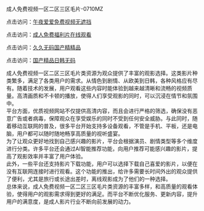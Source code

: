 成人免费视频一区二区三区毛片-0710MZ

点击访问：<a href="https://heiliaozj3tjd.pages.dev">午夜爱爱免费视频无遮挡</a>

点击访问：<a href="https://heiliaowzu4ur.pages.dev">成人免费福利片在线观看</a>

点击访问：<a href="https://heiliaooxqkkct.pages.dev">久久无码国产精精品</a>

点击访问：<a href="https://heiliaoow5kzm.pages.dev">国产精品日韩无码</a>

成人免费视频一区二区三区毛片类资源为观众提供了丰富的观影选择。这类影片种类繁多，满足了各类用户的需求。从情色到剧情、从欧美到日韩，各种风格应有尽有。随着技术的发展，用户观看这些内容时能体验到越来越清晰和流畅的视频质量。高清画质和不卡顿的播放，使得人们享受观影的同时，可以沉浸在情节和氛围中。  
平台方面，优质视频网站不仅提供高清内容，而且会进行严格的筛选，确保没有恶意广告或者病毒，保障观众在享受娱乐的同时不受到任何安全威胁。与此同时，随着移动互联网的普及，很多平台开始支持多设备观看，不管是手机、平板，还是电脑，用户都可以随时随地畅享高质量的视听盛宴。  
为了让观众更好地找到自己感兴趣的影片，平台会根据演员、剧情类型等多个维度进行分类。许多平台还会通过AI智能推荐功能，向用户推荐可能感兴趣的影片，提高了观影效率并丰富了用户体验。  
此外，一些平台还支持影片下载功能，用户可以选择下载自己喜爱的影片，以便在没有互联网连接时进行观看。这个功能的推出，给许多需要长时间外出的观众提供了便利，尤其是旅行或长途出差时，离线观影成为了他们的一种选择。  
总体来说，成人免费视频一区二区三区毛片类资源的丰富多样，和高质量的观看体验，使得用户的观影需求得到更好的满足。而平台不断优化服务、更新内容，提升用户的满意度，是成人影片行业不断向前发展的动力。

<span style="display:none;">[Canonical link](https://github.com/aiy456547/ribenaa65707 )</span>
